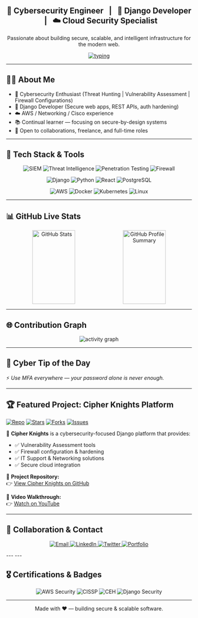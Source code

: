 <!-- ASCII Cyber Banner -->

<h2 align="center">🔐 Cybersecurity Engineer &nbsp; | &nbsp; 🐍 Django Developer &nbsp; | &nbsp; ☁️ Cloud Security Specialist</h2>

<p align="center">
Passionate about building secure, scalable, and intelligent infrastructure for the modern web.
</p>




<p align="center">
<a href="https://github.com/cipher0411">
<img src="https://readme-typing-svg.herokuapp.com?size=24&center=true&vCenter=true&width=800&lines=🔐+Cybersecurity+Analyst;🕵️‍♂️+Threat+Hunter;🐍+Django+Developer;☁️+Cloud+%26+Networking+Specialist;⚡+Always+Learning+%26+Building" alt="typing"/>
</a>
</p>

---

## 👨‍💻 About Me
- 🔐 Cybersecurity Enthusiast (Threat Hunting | Vulnerability Assessment | Firewall Configurations)
- 🐍 Django Developer (Secure web apps, REST APIs, auth hardening)
- ☁️ AWS / Networking / Cisco experience
- 📚 Continual learner — focusing on secure-by-design systems
- 💼 Open to collaborations, freelance, and full-time roles

---

## 🚀 Tech Stack & Tools
<p align="center"> <img src="https://img.shields.io/badge/SIEM-%23000000.svg?style=for-the-badge&logo=elasticstack&logoColor=white" alt="SIEM"/> <img src="https://img.shields.io/badge/Threat%20Intel-%23FF6B00.svg?style=for-the-badge&logo=alienware&logoColor=white" alt="Threat Intelligence"/> <img src="https://img.shields.io/badge/Penetration%20Testing-%239B111E.svg?style=for-the-badge&logo=target&logoColor=white" alt="Penetration Testing"/> <img src="https://img.shields.io/badge/Firewall-%230075FF.svg?style=for-the-badge&logo=pfSense&logoColor=white" alt="Firewall"/> </p>

<p align="center"> <img src="https://img.shields.io/badge/Django-092E20?style=for-the-badge&logo=django&logoColor=green" alt="Django"/> <img src="https://img.shields.io/badge/Python-3776AB?style=for-the-badge&logo=python&logoColor=white" alt="Python"/> <img src="https://img.shields.io/badge/React-20232A?style=for-the-badge&logo=react&logoColor=61DAFB" alt="React"/> <img src="https://img.shields.io/badge/PostgreSQL-316192?style=for-the-badge&logo=postgresql&logoColor=white" alt="PostgreSQL"/> </p>

<p align="center"> <img src="https://img.shields.io/badge/AWS-%23FF9900.svg?style=for-the-badge&logo=amazon-aws&logoColor=white" alt="AWS"/> <img src="https://img.shields.io/badge/Docker-2CA5E0?style=for-the-badge&logo=docker&logoColor=white" alt="Docker"/> <img src="https://img.shields.io/badge/kubernetes-326ce5.svg?style=for-the-badge&logo=kubernetes&logoColor=white" alt="Kubernetes"/> <img src="https://img.shields.io/badge/Linux-FCC624?style=for-the-badge&logo=linux&logoColor=black" alt="Linux"/> </p>

---

## 📊 GitHub Live Stats
<p align="center">
  <img 
    src="https://github-readme-stats.vercel.app/api?username=cipher0411&show_icons=true&theme=tokyonight&count_private=true" 
    alt="GitHub Stats"
    style="height: 200px; width: 48%; display: inline-block; vertical-align: top;" 
  />
  <img 
    src="https://github-profile-summary-cards.vercel.app/api/cards/profile-details?username=cipher0411&theme=tokyonight" 
    alt="GitHub Profile Summary"
    style="height: 200px; width: 48%; display: inline-block; vertical-align: top;" 
  />
</p>


---

## 🌐 Contribution Graph
<p align="center">
<img src="https://github-readme-activity-graph.vercel.app/graph?username=cipher0411&theme=vue-dark" alt="activity graph"/>
</p>

---

## 💬 Cyber Tip of the Day
<!-- this fragment is auto-generated by the workflow and committed to `_dynamic/quote.md` -->

<!-- START_DYNAMIC_QUOTE -->
⚡ *Use MFA everywhere — your password alone is never enough.*
<!-- END_DYNAMIC_QUOTE -->

---

## 🏆 Featured Project: Cipher Knights Platform

[![Repo](https://img.shields.io/badge/GitHub-Repo-181717?style=for-the-badge&logo=github)](https://github.com/cipher0411/cipher-knights)
[![Stars](https://img.shields.io/github/stars/cipher0411/cipher-knights?style=for-the-badge)](https://github.com/cipher0411/cipher-knights/stargazers)
[![Forks](https://img.shields.io/github/forks/cipher0411/cipher-knights?style=for-the-badge)](https://github.com/cipher0411/cipher-knights/network)
[![Issues](https://img.shields.io/github/issues/cipher0411/cipher-knights?style=for-the-badge)](https://github.com/cipher0411/cipher-knights/issues)


🔐 **Cipher Knights** is a cybersecurity-focused Django platform that provides:  
- ✅ Vulnerability Assessment tools  
- ✅ Firewall configuration & hardening  
- ✅ IT Support & Networking solutions  
- ✅ Secure cloud integration  

📂 **Project Repository:**  
👉 [View Cipher Knights on GitHub](https://github.com/cipher0411/cipher-knights)  

🎥 **Video Walkthrough:**  
👉 [Watch on YouTube](https://youtu.be/YOUR_VIDEO_ID)  

---


## 🤝 Collaboration & Contact

<p align="center"> <a href="mailto:johnusiabulu@cipherknights.com"> <img src="https://img.shields.io/badge/Email-D14836?style=for-the-badge&logo=gmail&logoColor=white" alt="Email"/> </a> <a href="https://linkedin.com/in/cipherknights"> <img src="https://img.shields.io/badge/LinkedIn-0077B5?style=for-the-badge&logo=linkedin&logoColor=white" alt="LinkedIn"/> </a> <a href="https://twitter.com/cipherknights"> <img src="https://img.shields.io/badge/Twitter-1DA1F2?style=for-the-badge&logo=twitter&logoColor=white" alt="Twitter"/> </a> <a href="https://cipherknights.dev"> <img src="https://img.shields.io/badge/Portfolio-%23000000.svg?style=for-the-badge&logo=react&logoColor=white" alt="Portfolio"/> </a> </p>
---
---

## 🎖️ Certifications & Badges

<p align="center"> <img src="https://img.shields.io/badge/AWS%20Security-Specialist-orange?style=flat-square" alt="AWS Security"/> <img src="https://img.shields.io/badge/CISSP-Certified-red?style=flat-square" alt="CISSP"/> <img src="https://img.shields.io/badge/CEH-Certified-brightgreen?style=flat-square" alt="CEH"/> <img src="https://img.shields.io/badge/Django-Security%20Expert-green?style=flat-square" alt="Django Security"/> </p>

---

<p align="center">Made with ❤️ — building secure & scalable software.</p>
